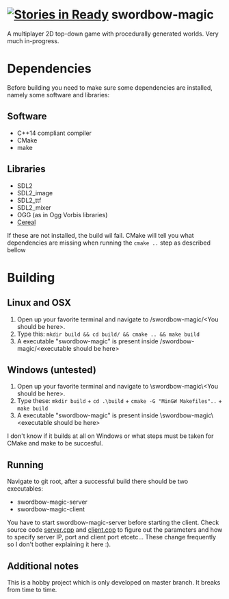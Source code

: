 [![Stories in Ready](https://badge.waffle.io/kuxe/swordbow-magic.png?label=ready&title=Ready)](https://waffle.io/kuxe/swordbow-magic)
swordbow-magic
==============
A multiplayer 2D top-down game with procedurally generated worlds. Very much in-progress.

# Dependencies
Before building you need to make sure some dependencies are installed, namely some software and libraries:

## Software
* C++14 compliant compiler
* CMake
* make

## Libraries
* SDL2
* SDL2_image
* SDL2_ttf
* SDL2_mixer
* OGG (as in Ogg Vorbis libraries)
* <a href=https://github.com/USCiLab/cereal>Cereal</a>

If these are not installed, the build wil fail. CMake will tell you what dependencies are missing when running the `cmake ..` step as described bellow

# Building
## Linux and OSX
1. Open up your favorite terminal and navigate to /swordbow-magic/\<You should be here>.
2. Type this: `mkdir build && cd build/ && cmake .. && make build`
3. A executable "swordbow-magic" is present inside /swordbow-magic/\<executable should be here>

## Windows (untested)
1. Open up your favorite terminal and navigate to \\swordbow-magic\\\<You should be here>.
2. Type these: `mkdir build` + `cd .\build` + `cmake -G "MinGW Makefiles"..` + `make build`
3. A executable "swordbow-magic" is present inside \\swordbow-magic\\\<executable should be here>

I don't know if it builds at all on Windows or what steps must be taken for CMake and make to be succesful.

## Running
Navigate to git root, after a successful build there should be two executables:

* swordbow-magic-server
* swordbow-magic-client

You have to start swordbow-magic-server before starting the client. Check source code <a href="https://github.com/Kuxe/swordbow-magic/blob/master/src/server.cpp">server.cpp</a> and <a href="https://github.com/Kuxe/swordbow-magic/blob/master/src/client.cpp">client.cpp</a> to figure out the parameters and how to specify server IP, port and client port etcetc... These change frequently so I don't bother explaining it here :).

## Additional notes
This is a hobby project which is only developed on master branch. It breaks from time to time.

